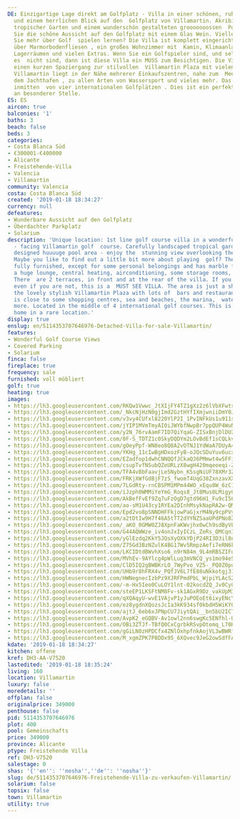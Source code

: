 ```yaml
---
DE: Einzigartige Lage direkt am Golfplatz - Villa in einer schönen, ruhigen Residenz
  und einem herrlichen Blick auf den  Golfplatz von Villamartin. Akribisch angelegter
  tropischer Garten und einem wunderschön gestalteten grooooooossen  Pool. Genießen
  Sie die schöne Aussicht auf den Golfplatz mit einem Glas Wein. Vielleicht möchten
  Sie mehr über Golf  spielen lernen? Die Villa ist komplett eingerichtet und verfügt
  über Marmorbodenfliesen , ein großes Wohnzimmer mit  Kamin, Klimaanlage , einige
  Lagerräumen und vielen Extras. Wenn Sie ein Golfspieler sind, und selbst wenn Sie
  es  nicht sind, dann ist diese Villa ein MUSS zum Besichtigen. Die Villa ist nur
  einen kurzen Spaziergang zur stilvollen  Villamartin Plaza mit vielen Bars und Restaurants.
  Villamartin liegt in der Nähe mehrerer Einkaufszentren, nahe zum  Meer und den Strände,
  dem Jachthafen , zu allen Arten von Wassersport und vieles mehr. Das Anwesen liegt
  inmitten  von vier internationalen Golfplätzen . Dies ist ein perfektes Familienheim
  an besonderer Stelle.
ES: ES
aircon: true
balconies: '1'
baths: 3
beach: false
beds: 3
categories:
- Costa Blanca Süd
- €300001-€400000
- Alicante
- Freistehende-Villa
- Valencia
- Villamartin
community: Valencia
costa: Costa Blanca Süd
created: '2019-01-18 18:34:27'
currency: null
defeatures:
- Wunderbare Aussicht auf den Golfplatz
- Überdachter Parkplatz
- Solarium
description: 'Unique location: 1st line golf course villa in a wonderful quiet area
  - facing Villamartin golf  course. Carefully landscaped tropical garden - a wonderful
  designed huuuuge pool area - enjoy the  stunning view overlooking the golf course.
  Maybe you like to find out a little bit more about playing  golf? The villa comes
  fully furnished, except for some personal belongings and has marble floor  tiles,
  a huge lounge, central heating, airconditioning, some storage rooms, and many extras.
  There  are 2 terraces, in front and at the rear of the villa. If you are a golfer,
  even if you are not, this is a  MUST SEE VILLA. The area is just a short walk to
  the lovely stylish Villamartin Plaza with lots of  bars and restaurants. Villamartin
  is close to some shopping centres, sea and beaches, the marina,  water sports and
  more. Located in the middle of 4 international golf courses. This is a perfect  family
  home in a rare location.'
display: true
enslug: en/5114353707646976-Detached-Villa-for-sale-Villamartin/
features:
- Wonderful Golf Course Views
- Covered Parking
- Solarium
finca: false
fireplace: true
frequency: sale
furnished: voll möbliert
golf: true
heating: true
images:
- https://lh3.googleusercontent.com/RKQw1Vwwc_JtXIjFY4TZ1gXz2z6lVbXFwtsRgYHzPeK_pNVlKRoll082FmIhkqgkUceMd8X_j4fGxlV5E7M0=w640-rj-e30-l100
- https://lh3.googleusercontent.com/_NkcNjHzN0gjImd2GztHYfIXmjwniiDmY0JzW1b7D10VH0djGMoqhKoiFj7Ii-6AMXuzoihHai6vlhjExek=w640-rj-e30-l100
- https://lh3.googleusercontent.com/v3vy4CUfxl8220YlP2I_1PvINFkUs1u911sTD-abf5L8GsR3ryfhgDYDUEYHY6KclkAIc0cU6BBekGApoyL2Yw=w640-rj-e30-l100
- https://lh3.googleusercontent.com/jYIP1MVmTmyAI0iJWYbfNwpBr7ppQUP4WuNKKCuyPpJDtgZVOJRlyn4ejEpS-ppULiEbcbDvo42zDQOCGD8=w640-rj-e30-l100
- https://lh3.googleusercontent.com/y2N_76rvAamF7ID7QiYqaG-ZISxBnjDlDU2gmjcLhKkRBWsVJSlFZfNtbwytsvFO_DvdVRCsSPDYXZwmZXdK=w640-rj-e30-l100
- https://lh3.googleusercontent.com/0F-S_TDTZ1c0SkyDQDYm2LOvBdEf1sCQLkvrgI4gHgUeTWxceu5eBRpNwsv5yuspx2mDa_LdSHVKxYAoTcTS=w640-rj-e30-l100
- https://lh3.googleusercontent.com/gOeyPpf-WN8eo8Q8A2vOTNJ1YdWaA7DUyA4pvxhaGqVMQaacIuo9X7PQvzthxIXNSJQTvc8aCHFQoeuaC2d9=w640-rj-e30-l100
- https://lh3.googleusercontent.com/YKHg_11cIwBgHDxozFyB-oJQcSDuYuv6ucxLDEnwXW5gazt50J40oJg0A_sEWMtHHp8nesTv7XLzZtIwg-D72Q=w640-rj-e30-l100
- https://lh3.googleusercontent.com/EZadfop1dwhCNNQQfJCkaQJ6PMmwt4w5FFiCuQ3UD3-JaIrOPK2odJT2RUzbbnvdAZvwLs_Yoy8vD8uI8IM6=w640-rj-e30-l100
- https://lh3.googleusercontent.com/csupTvfNSubQZeURLzX8wgH420mqeoeqi-ZyE2O2yfcNi3hYdzxxL8jkhzl1Qfo6v73hKRbfslxTYAav-JI=w640-rj-e30-l100
- https://lh3.googleusercontent.com/TFA4vBbFaavjLe5Nybn_K5sgNiUF78XMr3Z1coiX-8cvYRE9nmA_20S7_NoI8iGtPa54PH7TsBpTNpLfr0RH4Q=w640-rj-e30-l100
- https://lh3.googleusercontent.com/FRKjXWfGdBjF7zS_fwomT4UqG38ZxnzavXXeYT85rEfKcKphYVcqmDMReJ3NugYR4wiXDBOabV0Ech-9OsI=w640-rj-e30-l100
- https://lh3.googleusercontent.com/7LGdRty-rnCBSPM1MPm44WO_xEqu8W_6zC11fG-Xg2ymnsigAGUTocXIKQRsjMD-W9k0GuBQ89d-Tr84NWMNBQ=w640-rj-e30-l100
- https://lh3.googleusercontent.com/iJzph0WMMiYeYmG_Roqs8_Jt8Mus0LMigy0MDH2gvRCy_tT-z9qlgO4Rl_eqOr9EyGecA6f3L5539GTc2a4=w640-rj-e30-l100
- https://lh3.googleusercontent.com/AkBefFvEf9Zq7uFzOgD7gtd96H1_Fu9cI563BHC96AeBuVl8mIuRHp5MDZB4keRLW4po06FIQUOU_On_JLA=w640-rj-e30-l100
- https://lh3.googleusercontent.com/ao-sM1U43cy1RYEa2DInhMsykNapRA2w-QMxivJUwF5i7sYAhKcJ_xWAoTjkvPuMPXZN99bgYlWV8GlwOR30Qw=w640-rj-e30-l100
- https://lh3.googleusercontent.com/Epd2vo8pSNNDHFFkjowPaGjxrM4Ny9cpPVy4cFT7mZ62JE06KKuLN-NIhsvFaYHSMPaY4pHZfE1veByNWpounw=w640-rj-e30-l100
- https://lh3.googleusercontent.com/a2tDtIw9H7f46A5tTT2dYYNZSaaUPdPNo82hx-sQESzPThXCGcIHGBgvLGEc1-Rl2s8moKNIr72xOIdpFyS4AA=w640-rj-e30-l100
- https://lh3.googleusercontent.com/_aKO_0GMW0ZJ8XpnFaKWvjhx0wCh9sdByVLMHxNDTxDuzY73lGtrBKLPjXt_4cRx6QRcqH8OrOK0idfaPKEy=w640-rj-e30-l100
- https://lh3.googleusercontent.com/G44AQWWze_iv4onJxIyICzL_ZeRs_QMCqnIGwIRWvZtHE3FAJBXkXzH9L2YKWCXDZaSuO4COyVTgHNIaW_zIEw=w640-rj-e30-l100
- https://lh3.googleusercontent.com/yGlEzdq2KkY5JQsXyOXkYDjP24RI3D3il8na9_33Q1ED6UrZ4WnVF43GHfBUaf9NO1hZ6E8tU4uRTR1dfLA=w640-rj-e30-l100
- https://lh3.googleusercontent.com/Z75Gd3BzNZulK4BG17Wv5RmpzAefi7eRN6kt7hiOqZ77hZjORkNdanXBmN5_up79geJsuALhjwvkmnIeqfdg=w640-rj-e30-l100
- https://lh3.googleusercontent.com/LKCIDtdBWvhXso6_n9rN84m_9L4mRBSZIFoPsD9pgG0Q0sLxayejuqgW3qcXnjVyJdh0iTssVUPVGsLRv6M=w640-rj-e30-l100
- https://lh3.googleusercontent.com/MVhEv-9AYlcg4pWlLug3mVNCQ_ys1mo94eS3TFZzgf51AHvmnR7tc_GUeeUiPnvH4_umxl2EpnRhtrT_lwI5Ag=w640-rj-e30-l100
- https://lh3.googleusercontent.com/ClD5IQ2gBWBKrLO_7WyPvo_VZ5-_PQ0Z0pu5xQFf5RAMl1d_sNtDxBdRKe9TsrEjCheHmNKxM7B-s4rFcOdgTA=w640-rj-e30-l100
- https://lh3.googleusercontent.com/UHb9r8hFRX4v_PQfJV6L7fE88uNkkotgj31VTcQbvkbe1OdjBQpe0BebjyX6xGCG7dYcJAG7KnQzwUkYDQ=w640-rj-e30-l100
- https://lh3.googleusercontent.com/HWNegnecIzbPz9XJRFPmdPbL_WjpiYLAcS2HsConpwrn2sN2pAGHtqMstR8GSa2gCy5w-4bOMg7SG7DNIjg=w640-rj-e30-l100
- https://lh3.googleusercontent.com/-m-Hx5Ieo0CuLOY1lnt-02kocdZQ_Jv0CyCz5HJVJQyv5Ob6sPZfycPWFN0JkGxGJHZb-i54DP9DFZjFGdW_=w640-rj-e30-l100
- https://lh3.googleusercontent.com/steEP1LKSFtNM8Fv-sk1AGxR9Dz_vakUpM392RjzNOT_Xbq3aIUcp2zwTMxppZpFpDAxmPEf-HI09PfatWno=w640-rj-e30-l100
- https://lh3.googleusercontent.com/qXQAqyU-wvE1VAjvP1yJuPOEoEt6ixyENcY3N4i293SUfH-QFGFHZTb5vvPdCCVLSAFC3IRIWbRA48cLu3LMIg=w640-rj-e30-l100
- https://lh3.googleusercontent.com/ez8ygdnXQozsJcIa3kK934sf0kbdH5WiKY0NXyAwjLQVt4cIV7fA15TI4_yrPGbnq3BoDj1gatcQeuvizSlC=w640-rj-e30-l100
- https://lh3.googleusercontent.com/ajtJ_6eb6xJPNpCU7JiytQAi__bn5bU2ICTb0Bj3qzezURr6rif4eD_qnOvTEyepRbZ9eJ-049nKEVPlhCB5eQ=w640-rj-e30-l100
- https://lh3.googleusercontent.com/AvpK2_eGQBV-Av1owl2nn6swgKc5ENfhl-Uuql-iwOkLAfbQJKo_B6u3Z0j1LnzoZ-G7b1fsYUc8FMdYW_Hj=w640-rj-e30-l100
- https://lh3.googleusercontent.com/OBi3ZTJf-TBfQ0CxCgrbkRSvpOtomq_L70HKCku74_aGNHV4ho26J7S2ylnB-EP0xcBwV3CWgXwA6P9wMa8z=w640-rj-e30-l100
- https://lh3.googleusercontent.com/gGiLN0zHPDCfx4ZNlOxhpfnkAojVL3wBWRfQfPxJpJLdWHQrKSA1BtbWGWreWaRY14ZGYS1GpT5syvVPShxUdw=w640-rj-e30-l100
- https://lh3.googleusercontent.com/M_xgmZPK7P8DDx95_6XQvec9JeG2owSdfFAjAVZ3YD_H4_YfNXE0430wGTp7ivqqzekY_mw0EeZOMfQTsb-vIw=w640-rj-e30-l100
kdate: '2019-01-18 18:34:27'
kitchen: offene
kref: DH3-AA-V7520
lastedited: '2019-01-18 18:35:24'
living: 160
location: Villamartin
luxury: false
moredetails: ''
offplan: false
originalprice: 349000
penthouse: false
pid: 5114353707646976
plot: 400
pool: Gemeinschafts
price: 349000
province: Alicante
ptype: Freistehende Villa
ref: DH3-V7520
salestage: 0
shas: '{''en'': ''nosha'',''de'': ''nosha''}'
slug: de/5114353707646976-Freistehende-Villa-zu-verkaufen-Villamartin/
solarium: false
topsix: false
town: Villamartin
utility: true
---
```

